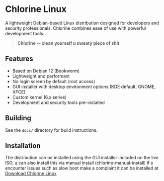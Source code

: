 # Chlorine Linux

A lightweight Debian-based Linux distribution designed for developers and security professionals. Chlorine combines ease of use with powerful development tools.

> **Chlorine -- clean yourself u sweaty piece of shit**

## Features

- Based on Debian 12 (Bookworm)
- Lightweight and performant
- No login screen by default (root access)
- GUI installer with desktop environment options (KDE default, GNOME, XFCE)
- Custom kernel (6.x series)
- Development and security tools pre-installed

## Building

See the `docs/` directory for build instructions.

## Installation

The distribution can be installed using the GUI installer included on the live ISO.
u can also install this via manual install (chlorine-manual-install)
if u encounter issues such as slow boot  make a complaint
it can be installed  at [Download Chlorine Linux](https://chlorine.k2lang.org/downloads/)
